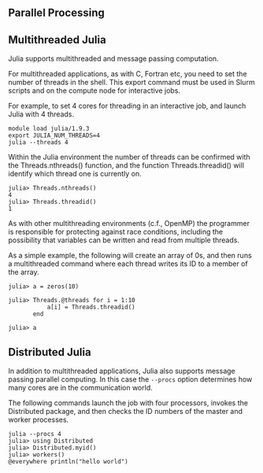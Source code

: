 ## Parallel Processing

## Multithreaded Julia

Julia supports multithreaded and message passing computation.

For multithreaded applications, as with C, Fortran etc, you need to set the number of threads in the shell. This export command 
must be used in Slurm scripts and on the compute node for interactive jobs.

For example, to set 4 cores for threading in an interactive job, and launch Julia with 4 threads.

```
module load julia/1.9.3
export JULIA_NUM_THREADS=4
julia --threads 4
```

Within the Julia environment the number of threads can be confirmed with the Threads.nthreads() function, and the function 
Threads.threadid() will identify which thread one is currently on.

```
julia> Threads.nthreads()
4
julia> Threads.threadid()
1
```

As with other multithreading environments (c.f., OpenMP) the programmer is responsible for protecting against race conditions, 
including the possibility that variables can be written and read from multiple threads.

As a simple example, the following will create an array of 0s, and then runs a multithreaded command where each thread writes 
its ID to a member of the array.

```
julia> a = zeros(10)

julia> Threads.@threads for i = 1:10
           a[i] = Threads.threadid()
       end

julia> a
```

## Distributed Julia

In addition to multithreaded applications, Julia also supports message passing parallel computing. In this case the `--procs` option 
determines how many cores are in the communication world.

The following commands launch the job with four processors, invokes the Distributed package, and then checks the ID numbers of 
the master and worker processes.


```
julia --procs 4
julia> using Distributed
julia> Distributed.myid()
julia> workers()
@everywhere println("hello world")
```


